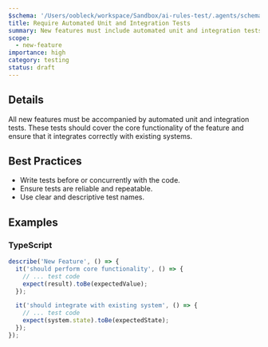 ```yaml
---
$schema: '/Users/oobleck/workspace/Sandbox/ai-rules-test/.agents/schemas/rules.yml'
title: Require Automated Unit and Integration Tests
summary: New features must include automated unit and integration tests to ensure functionality and prevent regressions.
scope:
  - new-feature
importance: high
category: testing
status: draft
---
```


## Details

All new features must be accompanied by automated unit and integration tests. These tests should cover the core functionality of the feature and ensure that it integrates correctly with existing systems.

## Best Practices

*   Write tests before or concurrently with the code.
*   Ensure tests are reliable and repeatable.
*   Use clear and descriptive test names.

## Examples

### TypeScript

```typescript
describe('New Feature', () => {
  it('should perform core functionality', () => {
    // ... test code
    expect(result).toBe(expectedValue);
  });

  it('should integrate with existing system', () => {
    // ... test code
    expect(system.state).toBe(expectedState);
  });
});
```
